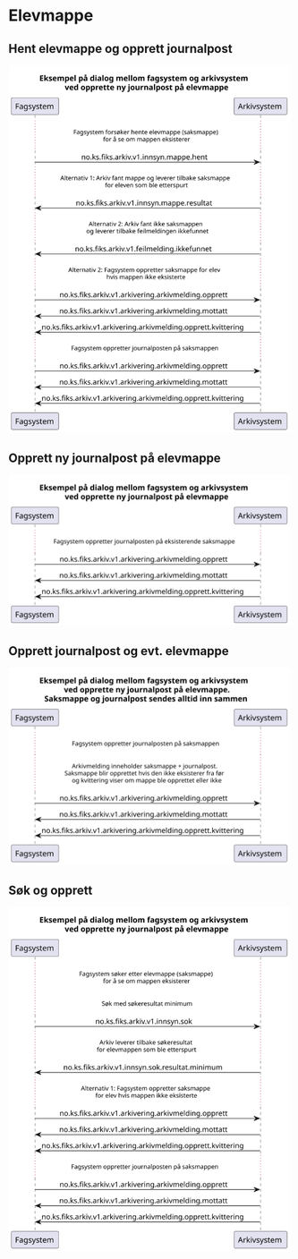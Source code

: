 # Elevmappe

## Hent elevmappe og opprett journalpost
![](HentMappeOgOpprett/meldingsutveksling.svg)

## Opprett ny journalpost på elevmappe
![](Opprett/meldingsutveksling.svg)

## Opprett journalpost og evt. elevmappe
![](OpprettMedSaksmappe/meldingsutveksling.svg)

## Søk og opprett
![](SokOgOpprett/meldingsutveksling.svg)